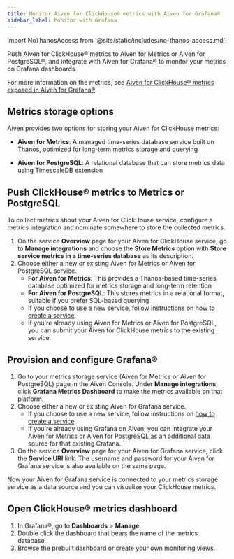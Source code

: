 ```yaml
---
title: Monitor Aiven for ClickHouse® metrics with Aiven for Grafana®
sidebar_label: Monitor with Grafana
---
```


import NoThanosAccess from '@site/static/includes/no-thanos-access.md';

Push Aiven for ClickHouse® metrics to Aiven for Metrics or Aiven for PostgreSQL®, and integrate with Aiven for Grafana® to monitor your metrics on Grafana dashboards.

For more information on the metrics, see
[Aiven for ClickHouse® metrics exposed in Aiven for Grafana®](/docs/products/clickhouse/reference/metrics-list).

## Metrics storage options

Aiven provides two options for storing your Aiven for ClickHouse metrics:

- **Aiven for Metrics**: A managed time-series database service built on Thanos, optimized
  for long-term metrics storage and querying

  <NoThanosAccess/>

- **Aiven for PostgreSQL**: A relational database that can store metrics data using
  TimescaleDB extension

## Push ClickHouse® metrics to Metrics or PostgreSQL

To collect metrics about your Aiven for ClickHouse service,
configure a metrics integration and nominate somewhere to store the
collected metrics.

1.  On the service **Overview** page for your Aiven for ClickHouse service, go to
    **Manage integrations** and choose the **Store Metrics** option with
    **Store service metrics in a time-series database** as its
    description.
1.  Choose either a new or existing Aiven for Metrics or Aiven for PostgreSQL service.
    -   **For Aiven for Metrics**: This provides a Thanos-based time-series database
        optimized for metrics storage and long-term retention
    -   **For Aiven for PostgreSQL**: This stores metrics in a relational format, suitable
        if you prefer SQL-based querying
    -   If you choose to use a new service, follow instructions on
        [how to create a service](/docs/platform/howto/create_new_service).
    -   If you're already using Aiven for Metrics or Aiven for PostgreSQL,
        you can submit your Aiven for ClickHouse metrics to the existing service.

## Provision and configure Grafana®

1.  Go to your metrics storage service (Aiven for Metrics or Aiven for PostgreSQL) page
    in the Aiven Console. Under **Manage integrations**, click
    **Grafana Metrics Dashboard** to make the metrics available on that
    platform.
1.  Choose either a new or existing Aiven for Grafana service.
    -   If you choose to use a new service, follow instructions on
        [how to create a service](/docs/platform/howto/create_new_service).
    -   If you're already using Grafana on Aiven, you can integrate
        your Aiven for Metrics or Aiven for PostgreSQL as an additional data source for that
        existing Grafana.
1.  On the service **Overview** page for your Aiven for Grafana service, click
    the **Service URI** link. The username and password for your
    Aiven for Grafana service is also available on the same page.

Now your Aiven for Grafana service is connected to your metrics storage service
as a data source and you can visualize your ClickHouse metrics.

## Open ClickHouse® metrics dashboard

1.  In Grafana®, go to **Dashboards** > **Manage**.
1.  Double click the dashboard that bears the name of the metrics
    database.
1.  Browse the prebuilt dashboard or create your own monitoring views.
